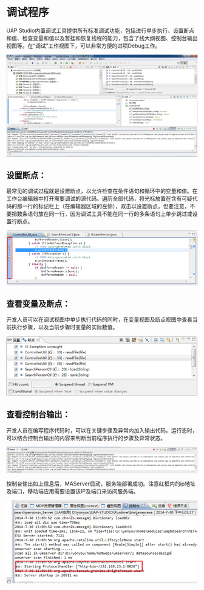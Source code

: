 # 调试程序

UAP Studio内置调试工具提供所有标准调试功能，包括进行单步执行、设置断点和值、检查变量和值以及暂挂和恢复线程的能力，包含了线大纲视图、控制台输出视图等。在“调试”工作视图下，可以非常方便的进项Debug工作。

![](/articles/studio/14-/images/image154.png)

## 设置断点：

最常见的调试过程就是设置断点，以允许检查在条件语句和循环中的变量和值。在工作台编辑器中打开需要调试的源代码。遍历全部代码，将光标放置在含有可疑代码的那一行的标记栏上（在编辑器区域的左侧），双击以设置断点。但要注意，不要把数条语句放在同一行，因为调试工具不能在同一行的多条语句上单步跳过或设置行断点。

![](/articles/studio/14-/images/image155.png)

## 查看变量及断点：

开发人员可以在调试视图中单步执行代码的同时，在变量视图及断点视图中查看当前执行步骤，以及当前步骤时变量的实际数值。

![](/articles/studio/14-/images/image156.png)

## 查看控制台输出：

开发人员在编写程序代码时，可以在关键步骤及异常内加入输出代码。运行态时，可以结合控制台输出的内容来判断当前程序执行的步骤及异常状态。

![](/articles/studio/14-/images/image157.png)

控制台输出如上信息后，MAServer启动，服务端部署成功。注意红框内的ip地址及端口，移动端应用需要设置该IP及端口来访问服务端。

![](/articles/studio/14-/images/image158.png)








